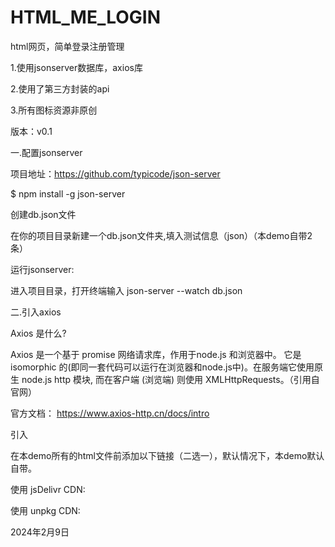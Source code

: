 # HTML_ME_LOGIN
html网页，简单登录注册管理

1.使用jsonserver数据库，axios库

2.使用了第三方封装的api

3.所有图标资源非原创

版本：v0.1

一.配置jsonserver

项目地址：https://github.com/typicode/json-server

 $ npm install -g json-server

创建db.json文件

在你的项目目录新建一个db.json文件夹,填入测试信息（json）（本demo自带2条）

运行jsonserver:

进入项目目录，打开终端输入 json-server --watch db.json

二.引入axios

Axios 是什么?

Axios 是一个基于 promise 网络请求库，作用于node.js 和浏览器中。 它是 isomorphic 的(即同一套代码可以运行在浏览器和node.js中)。在服务端它使用原生 node.js http 模块, 而在客户端 (浏览端) 则使用 XMLHttpRequests。（引用自官网）

官方文档：
https://www.axios-http.cn/docs/intro

引入

在本demo所有的html文件前添加以下链接（二选一），默认情况下，本demo默认自带。

使用 jsDelivr CDN:

<script src="https://cdn.jsdelivr.net/npm/axios/dist/axios.min.js"></script>

使用 unpkg CDN:

<script src="https://unpkg.com/axios/dist/axios.min.js"></script>


2024年2月9日
